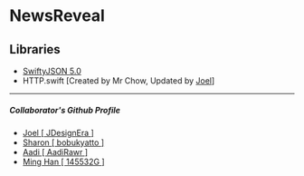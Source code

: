 # NewsReveal

## Libraries
* [SwiftyJSON 5.0](https://github.com/SwiftyJSON/SwiftyJSON)
* HTTP.swift [Created by Mr Chow, Updated by [Joel](https://github.com/JDesignEra)]

***

##### Collaborator's Github Profile
* [Joel [ JDesignEra ]](https://github.com/JDesignEra)
* [Sharon [ bobukyatto ]](https://github.com/bobukyatto)
* [Aadi [ AadiRawr ]](https://github.com/AadiRawr)
* [Ming Han [ 145532G ]](https://github.com/145532G)
